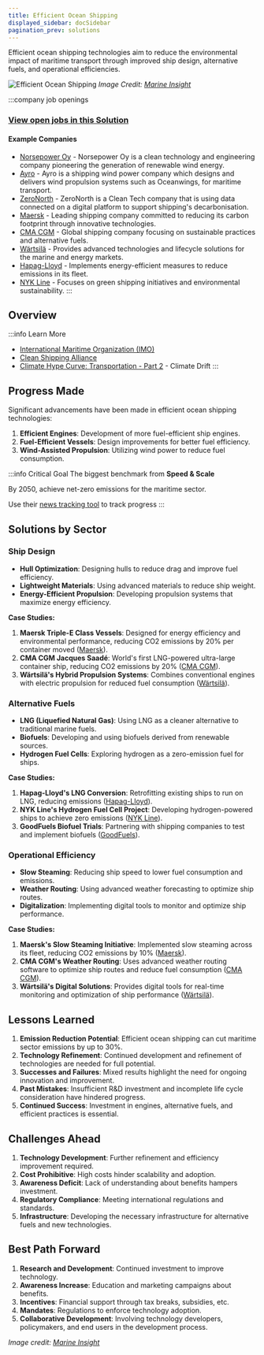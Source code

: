 ```yaml
---
title: Efficient Ocean Shipping
displayed_sidebar: docSidebar
pagination_prev: solutions
---
```


Efficient ocean shipping technologies aim to reduce the environmental impact of maritime transport through improved ship design, alternative fuels, and operational efficiencies.

![Efficient Ocean Shipping](../static/img/efficient-ocean-shipping.png)
*Image Credit: [Marine Insight](https://www.marineinsight.com/maritime-law/energy-efficiency-design-index/)*

:::company job openings
### [View open jobs in this Solution](https://climatebase.org/jobs?l=&q=&drawdown_solutions=Efficient+Ocean+Shipping)
#### Example Companies
- [Norsepower Oy](https://www.climatetechlist.com/company/norsepower-oy) - Norsepower Oy is a clean technology and engineering company pioneering the generation of renewable wind energy.
- [Ayro](https://www.climatetechlist.com/company/ayro) - Ayro is a shipping wind power company which designs and delivers wind propulsion systems such as Oceanwings, for maritime transport.
- [ZeroNorth](https://www.climatetechlist.com/company/zeronorth) - ZeroNorth is a Clean Tech company that is using data connected on a digital platform to support shipping's decarbonisation.
- [Maersk](https://www.maersk.com) - Leading shipping company committed to reducing its carbon footprint through innovative technologies.
- [CMA CGM](https://www.cma-cgm.com) - Global shipping company focusing on sustainable practices and alternative fuels.
- [Wärtsilä](https://www.wartsila.com) - Provides advanced technologies and lifecycle solutions for the marine and energy markets.
- [Hapag-Lloyd](https://www.hapag-lloyd.com) - Implements energy-efficient measures to reduce emissions in its fleet.
- [NYK Line](https://www.nyk.com) - Focuses on green shipping initiatives and environmental sustainability.
:::

## Overview

:::info Learn More
- [International Maritime Organization (IMO)](https://www.imo.org)
- [Clean Shipping Alliance](https://www.cleanshippingalliance2020.org)
- [Climate Hype Curve: Transportation - Part 2](https://climatedrift.substack.com/p/climate-hype-curve-transportation-e62) - Climate Drift
:::

## Progress Made

Significant advancements have been made in efficient ocean shipping technologies:

1. **Efficient Engines**: Development of more fuel-efficient ship engines.
2. **Fuel-Efficient Vessels**: Design improvements for better fuel efficiency.
3. **Wind-Assisted Propulsion**: Utilizing wind power to reduce fuel consumption.

:::info Critical Goal
The biggest benchmark from **Speed & Scale**

By 2050, achieve net-zero emissions for the maritime sector.

Use their [news tracking tool](https://speedandscale.com/okrs/1-0-electrify-transportation/1-7-maritime/) to track progress
:::

## Solutions by Sector

### Ship Design
- **Hull Optimization**: Designing hulls to reduce drag and improve fuel efficiency.
- **Lightweight Materials**: Using advanced materials to reduce ship weight.
- **Energy-Efficient Propulsion**: Developing propulsion systems that maximize energy efficiency.

**Case Studies:**
1. **Maersk Triple-E Class Vessels**: Designed for energy efficiency and environmental performance, reducing CO2 emissions by 20% per container moved ([Maersk](https://www.maersk.com)).
2. **CMA CGM Jacques Saadé**: World's first LNG-powered ultra-large container ship, reducing CO2 emissions by 20% ([CMA CGM](https://www.cma-cgm.com)).
3. **Wärtsilä's Hybrid Propulsion Systems**: Combines conventional engines with electric propulsion for reduced fuel consumption ([Wärtsilä](https://www.wartsila.com)).

### Alternative Fuels
- **LNG (Liquefied Natural Gas)**: Using LNG as a cleaner alternative to traditional marine fuels.
- **Biofuels**: Developing and using biofuels derived from renewable sources.
- **Hydrogen Fuel Cells**: Exploring hydrogen as a zero-emission fuel for ships.

**Case Studies:**
1. **Hapag-Lloyd's LNG Conversion**: Retrofitting existing ships to run on LNG, reducing emissions ([Hapag-Lloyd](https://www.hapag-lloyd.com)).
2. **NYK Line's Hydrogen Fuel Cell Project**: Developing hydrogen-powered ships to achieve zero emissions ([NYK Line](https://www.nyk.com)).
3. **GoodFuels Biofuel Trials**: Partnering with shipping companies to test and implement biofuels ([GoodFuels](https://www.goodfuels.com)).

### Operational Efficiency
- **Slow Steaming**: Reducing ship speed to lower fuel consumption and emissions.
- **Weather Routing**: Using advanced weather forecasting to optimize ship routes.
- **Digitalization**: Implementing digital tools to monitor and optimize ship performance.

**Case Studies:**
1. **Maersk's Slow Steaming Initiative**: Implemented slow steaming across its fleet, reducing CO2 emissions by 10% ([Maersk](https://www.maersk.com)).
2. **CMA CGM's Weather Routing**: Uses advanced weather routing software to optimize ship routes and reduce fuel consumption ([CMA CGM](https://www.cma-cgm.com)).
3. **Wärtsilä's Digital Solutions**: Provides digital tools for real-time monitoring and optimization of ship performance ([Wärtsilä](https://www.wartsila.com)).

## Lessons Learned

1. **Emission Reduction Potential**: Efficient ocean shipping can cut maritime sector emissions by up to 30%.
2. **Technology Refinement**: Continued development and refinement of technologies are needed for full potential.
3. **Successes and Failures**: Mixed results highlight the need for ongoing innovation and improvement.
4. **Past Mistakes**: Insufficient R&D investment and incomplete life cycle consideration have hindered progress.
5. **Continued Success**: Investment in engines, alternative fuels, and efficient practices is essential.

## Challenges Ahead

1. **Technology Development**: Further refinement and efficiency improvement required.
2. **Cost Prohibitive**: High costs hinder scalability and adoption.
3. **Awareness Deficit**: Lack of understanding about benefits hampers investment.
4. **Regulatory Compliance**: Meeting international regulations and standards.
5. **Infrastructure**: Developing the necessary infrastructure for alternative fuels and new technologies.

## Best Path Forward

1. **Research and Development**: Continued investment to improve technology.
2. **Awareness Increase**: Education and marketing campaigns about benefits.
3. **Incentives**: Financial support through tax breaks, subsidies, etc.
4. **Mandates**: Regulations to enforce technology adoption.
5. **Collaborative Development**: Involving technology developers, policymakers, and end users in the development process.

*Image credit: [Marine Insight](https://www.marineinsight.com/maritime-law/energy-efficiency-design-index/)*
